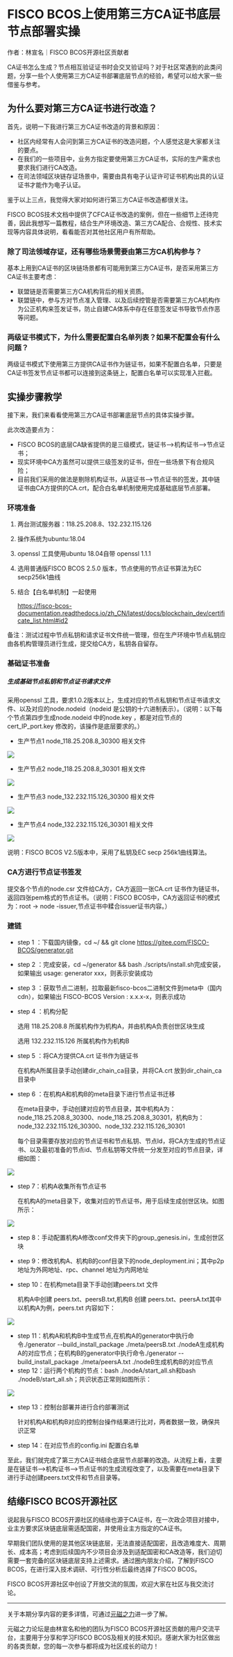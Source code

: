 # FISCO BCOS上使用第三方CA证书底层节点部署实操

作者：林宣名｜FISCO BCOS开源社区贡献者

CA证书怎么生成？节点相互验证证书时会交叉验证吗？对于社区常遇到的此类问题，分享一些个人使用第三方CA证书部署底层节点的经验，希望可以给大家一些借鉴与参考。

## 为什么要对第三方CA证书进行改造？

首先，说明一下我进行第三方CA证书改造的背景和原因：

- 社区内经常有人会问到第三方CA证书的改造问题，个人感觉这是大家都关注的要点。
- 在我们的一些项目中，业务方指定要使用第三方CA证书，实际的生产需求也要求我们进行CA改造。
- 在司法领域区块链存证场景中，需要由具有电子认证许可证书机构出具的认证证书才能作为电子认证。

鉴于以上三点，我觉得大家对如何进行第三方CA证书改造都很关注。

FISCO BCOS技术文档中提供了CFCA证书改造的案例，但在一些细节上还待完善，因此我想写一篇教程，结合生产环境改造、第三方CA配合、合规性、技术实现等内容具体说明，看看能否对其他社区用户有所帮助。

### 除了司法领域存证，还有哪些场景需要由第三方CA机构参与？

基本上用到CA证书的区块链场景都有可能用到第三方CA证书，是否采用第三方CA证书主要考虑：

- 联盟链是否需要第三方CA机构背后的相关资质。
- 联盟链中，参与方对节点准入管理、以及后续控管是否需要第三方CA机构作为公正机构来签发证书，防止自建CA体系中存在任意签发证书导致节点作恶等问题。

### 两级证书模式下，为什么需要配置白名单列表？如果不配置会有什么问题？

两级证书模式下使用第三方提供CA证书作为链证书，如果不配置白名单，只要是CA证书签发节点证书都可以连接到这条链上，配置白名单可以实现准入拦截。

## 实操步骤教学

接下来，我们来看看使用第三方CA证书部署底层节点的具体实操步骤。

此次改造要点为：

- FISCO BCOS的底层CA缺省提供的是三级模式，链证书-->机构证书-->节点证书；
- 现实环境中CA方虽然可以提供三级签发的证书，但在一些场景下有合规风险；
- 目前我们采用的做法是剔除机构证书，从链证书-->节点证书的签发，其中链证书由CA方提供的CA.crt，配合白名单机制使用完成基础底层节点部署。

### 环境准备

1. 两台测试服务器：118.25.208.8、132.232.115.126

2. 操作系统为ubuntu:18.04

3. openssl 工具使用ubuntu 18.04自带 openssl 1.1.1

4. 选用普通版FISCO BCOS 2.5.0 版本，节点使用的节点证书算法为EC secp256k1曲线

5. 结合【白名单机制】一起使用

   https://fisco-bcos-documentation.readthedocs.io/zh_CN/latest/docs/blockchain_dev/certificate_list.html#id2

备注：测试过程中节点私钥和请求证书文件统一管理，但在生产环境中节点私钥应由各机构管理员进行生成，提交给CA方，私钥各自留存。

### 基础证书准备

##### 生成基础节点私钥和节点证书请求文件

采用openssl 工具，要求1.0.2版本以上，生成对应的节点私钥和节点证书请求文件、以及对应的node.nodeid（nodeid 是公钥的十六进制表示）。（说明：以下每个节点第四步生成node.nodeid 中的node.key ，都是对应节点的cert_IP_port.key 修改的，该操作是底层要求的。）

- 生产节点1 node_118.25.208.8_30300 相关文件

![](../../../../images/articles/third-party-CA_node_deployment/IMG_5545.PNG)

- 生产节点2 node_118.25.208.8_30301 相关文件

![](../../../../images/articles/third-party-CA_node_deployment/IMG_5546.PNG)

- 生产节点3 node_132.232.115.126_30300 相关文件

![](../../../../images/articles/third-party-CA_node_deployment/IMG_5547.PNG)

- 生产节点4 node_132.232.115.126_30301 相关文件

![](../../../../images/articles/third-party-CA_node_deployment/IMG_5548.PNG)

说明：FISCO BCOS V2.5版本中，采用了私钥及EC secp 256k1曲线算法。

### CA方进行节点证书签发

提交各个节点的node.csr 文件给CA方，CA方返回一张CA.crt 证书作为链证书，返回四张pem格式的节点证书。（说明：FISCO BCOS中，CA方返回证书的模式为：root -> node -issuer,节点证书中糅合issuer证书内容。）

### 建链

- step 1 ：下载国内镜像，cd ~/ && git clone https://gitee.com/FISCO-BCOS/generator.git

- step 2 ：完成安装，cd ~/generator && bash ./scripts/install.sh完成安装，如果输出 usage: generator xxx，则表示安装成功

- step 3 ：获取节点二进制，拉取最新fisco-bcos二进制文件到meta中（国内cdn），如果输出 FISCO-BCOS Version : x.x.x-x，则表示成功

- step 4 ：机构分配

  选用 118.25.208.8 所属机构作为机构A，并由机构A负责创世区块生成

  选用 132.232.115.126 所属机构作为机构B

- step 5 ：将CA方提供CA.crt 证书作为链证书

  在机构A所属目录手动创建dir_chain_ca目录，并将CA.crt 放到dir_chain_ca目录中

- step 6 ：在机构A和机构B的meta目录下进行节点证书迁移

  在meta目录中，手动创建对应的节点目录，其中机构A为：node_118.25.208.8_30300、node_118.25.208.8_30301，机构B为：node_132.232.115.126_30300、node_132.232.115.126_30301

  每个目录需要存放对应的节点证书和节点私钥、节点Id，将CA方生成的节点证书、以及最初准备的节点id、节点私钥等文件统一分发至对应的节点目录，详细如图：

![](../../../../images/articles/third-party-CA_node_deployment/IMG_5549.PNG)

- step 7：机构A收集所有节点证书

  在机构A的meta目录下，收集对应的节点证书，用于后续生成创世区块。如图所示：

![](../../../../images/articles/third-party-CA_node_deployment/IMG_5550.PNG)


- step 8：手动配置机构A修改conf文件夹下的group_genesis.ini，生成创世区块

- step 9：修改机构A、机构B的conf目录下的node_deployment.ini；其中p2p 地址为外网地址、rpc、channel 地址为内网地址

- step 10：在机构meta目录下手动创建peers.txt 文件

  机构A中创建 peers.txt、peersB.txt,机构B 创建 peers.txt、peersA.txt其中以机构A为例，peers.txt 内容如下：

![](../../../../images/articles/third-party-CA_node_deployment/IMG_5551.PNG)

- step 11：机构A和机构B中生成节点,在机构A的generator中执行命令./generator --build_install_package ./meta/peersB.txt ./nodeA生成机构A的对应节点；在机构B的generator中执行命令./generator --build_install_package ./meta/peersA.txt ./nodeB生成机构B的对应节点
- step 12：运行两个机构的节点：bash ./nodeA/start_all.sh和bash ./nodeB/start_all.sh；共识状态正常则如图所示：

![](../../../../images/articles/third-party-CA_node_deployment/IMG_5552.PNG)

- step 13：控制台部署并进行合约部署测试

  针对机构A和机构B对应的控制台操作结果进行比对，两者数据一致，确保共识正常

- step 14：在对应节点的config.ini 配置白名单

至此，我们就完成了第三方CA证书结合底层节点部署的改造。从流程上看，主要是在链证书-->机构证书-->节点证书的生成流程改变了，以及需要在meta目录下进行手动创建peers.txt文件和节点目录等。

## 结缘FISCO BCOS开源社区

说起我与FISCO BCOS开源社区的结缘也源于CA证书，在一次政企项目对接中，业主方要求区块链底层需适配国密，并使用业主方指定的CA证书。

早期我们团队使用的是其他区块链底层，无法直接适配国密，且改造难度大、周期长、成本高；考虑到后续国内不少项目会涉及到适配国密和CA改造等，我们迫切需要一套完备的区块链底层支持上述需求。通过圈内朋友介绍，了解到FISCO BCOS，在进行深入技术调研、可行性分析后最终选择了FISCO BCOS。

FISCO BCOS开源社区中创设了开放交流的氛围，欢迎大家在社区与我交流讨论。

------

关于本期分享内容的更多详情，可通过[元磁之力](https://www.yc-l.com/article/49.html)进一步了解。

元磁之力论坛是由林宣名和他的团队为FISCO BCOS开源社区贡献的用户交流平台，主要用于分享和学习FISCO BCOS及相关的技术知识。感谢大家为社区做出的各类贡献，您的每一次参与都将成为社区成长的动力！